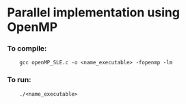 # Parallel implementation using OpenMP

### To compile:

```shell
    gcc openMP_SLE.c -o <name_executable> -fopenmp -lm
```

### To run:

```shell
    ./<name_executable>
```